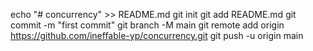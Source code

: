 echo "# concurrency" >> README.md
git init
git add README.md
git commit -m "first commit"
git branch -M main
git remote add origin https://github.com/ineffable-yp/concurrency.git
git push -u origin main